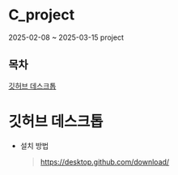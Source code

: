 # C_project
 2025-02-08 ~ 2025-03-15 project

## 목차
[깃허브 데스크톱](#깃허브-데스크톱)

# 깃허브 데스크톱
+ 설치 방법
  > https://desktop.github.com/download/
